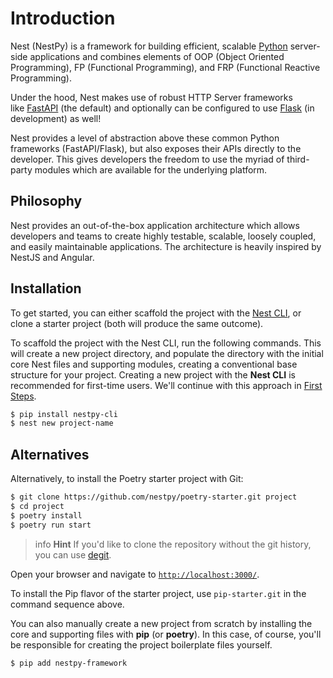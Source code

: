 # Introduction

Nest (NestPy) is a framework for building efficient, scalable [Python](https://python.org/) server-side applications and combines elements of OOP (Object Oriented Programming), FP (Functional Programming), and FRP (Functional Reactive Programming).

Under the hood, Nest makes use of robust HTTP Server frameworks like [FastAPI](https://github.com/tiangolo/fastapi) (the default) and optionally can be configured to use [Flask](https://github.com/pallets/flask) (in development) as well!

Nest provides a level of abstraction above these common Python frameworks (FastAPI/Flask), but also exposes their APIs directly to the developer. This gives developers the freedom to use the myriad of third-party modules which are available for the underlying platform.

## Philosophy

Nest provides an out-of-the-box application architecture which allows developers and teams to create highly testable, scalable, loosely coupled, and easily maintainable applications. The architecture is heavily inspired by NestJS and Angular.

## Installation

To get started, you can either scaffold the project with the [Nest CLI](/cli/overview), or clone a starter project (both will produce the same outcome).

To scaffold the project with the Nest CLI, run the following commands. This will create a new project directory, and populate the directory with the initial core Nest files and supporting modules, creating a conventional base structure for your project. Creating a new project with the **Nest CLI** is recommended for first-time users. We'll continue with this approach in [First Steps](first-steps).

```bash
$ pip install nestpy-cli
$ nest new project-name
```

## Alternatives

Alternatively, to install the Poetry starter project with Git:

```bash
$ git clone https://github.com/nestpy/poetry-starter.git project
$ cd project
$ poetry install
$ poetry run start
```

> info **Hint** If you'd like to clone the repository without the git history, you can use [degit](https://github.com/Rich-Harris/degit).

Open your browser and navigate to [`http://localhost:3000/`](http://localhost:3000/).

To install the Pip flavor of the starter project, use `pip-starter.git` in the command sequence above.

You can also manually create a new project from scratch by installing the core and supporting files with **pip** (or **poetry**). In this case, of course, you'll be responsible for creating the project boilerplate files yourself.

```bash
$ pip add nestpy-framework
```
